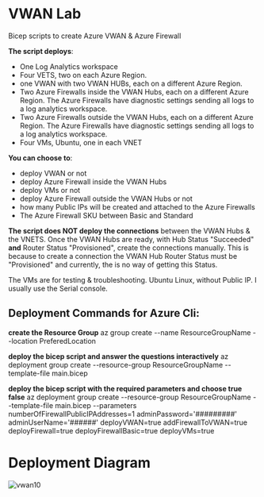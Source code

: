 # VWAN Lab
Bicep scripts to create Azure VWAN & Azure Firewall

**The script deploys**:
  * One Log Analytics workspace
  * Four VETS, two on each Azure Region.
  * one VWAN with two VWAN HUBs,  each on a different Azure Region.
  * Two Azure Firewalls inside the VWAN Hubs, each on a different Azure Region. The Azure Firewalls have diagnostic settings sending all logs to a log analytics workspace.
  * Two Azure Firewalls outside the VWAN Hubs, each on a different Azure Region. The Azure Firewalls have diagnostic settings sending all logs to a log analytics workspace.
  * Four VMs, Ubuntu, one in each VNET

**You can choose to**:
  * deploy VWAN or not
  * deploy Azure Firewall inside the VWAN Hubs
  * deploy VMs or not
  * deploy Azure Firewall outside the VWAN Hubs or not
  * how many Public IPs will be created and attached to the Azure Firewalls
  * The Azure Firewall SKU between Basic and Standard

**The script does NOT deploy the connections** between the VWAN Hubs & the VNETS. Once the VWAN Hubs are ready, with Hub Status "Succeeded" **and** Router Status "Provisioned", create the connections manually. This is because to create a connection the VWAN Hub Router Status must be "Provisioned" and currently, the is no way of getting this Status. 

The VMs are for testing & troubleshooting. Ubuntu Linux, without Public IP. I usually use the Serial console. 

## Deployment Commands for Azure Cli:

**create the Resource Group**
az group create --name ResourceGroupName --location PreferedLocation

**deploy the bicep script and answer the questions interactively**
az deployment group create --resource-group ResourceGroupName --template-file main.bicep

**deploy the bicep script with the required parameters and choose true false**
az deployment group create --resource-group ResourceGroupName --template-file main.bicep --parameters numberOfFirewallPublicIPAddresses=1 adminPassword='#########' adminUserName='######' deployVWAN=true addFirewallToVWAN=true deployFirewall=true deployFirewallBasic=true deployVMs=true

# Deployment Diagram
![vwan10](https://github.com/proximagr/VWAN/assets/4180413/9f2d1915-e6ee-4cc2-abe6-0a1f581da14b)

